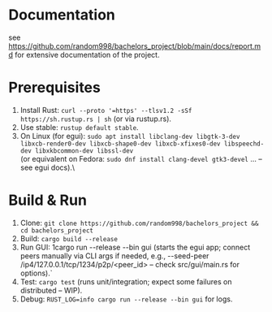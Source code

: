 # Documentation
see https://github.com/random998/bachelors_project/blob/main/docs/report.md for extensive documentation of the project.

# Prerequisites
1. Install Rust: `curl --proto '=https' --tlsv1.2 -sSf https://sh.rustup.rs | sh` (or via rustup.rs).
2. Use stable: `rustup default stable`.
3. On Linux (for egui): `sudo apt install libclang-dev libgtk-3-dev libxcb-render0-dev libxcb-shape0-dev libxcb-xfixes0-dev libspeechd-dev libxkbcommon-dev libssl-dev`\
   (or equivalent on Fedora: `sudo dnf install clang-devel gtk3-devel` ... – see egui docs).\

# Build & Run
1. Clone: `git clone https://github.com/random998/bachelors_project && cd bachelors_project`
2. Build: `cargo build --release`
3. Run GUI: 1cargo run --release --bin gui (starts the egui app; connect peers manually via CLI args if needed, e.g., --seed-peer /ip4/127.0.0.1/tcp/1234/p2p/<peer_id> – check src/gui/main.rs for options).`
4. Test: `cargo test` (runs unit/integration; expect some failures on distributed – WIP).
5. Debug: `RUST_LOG=info cargo run --release --bin gui` for logs.
